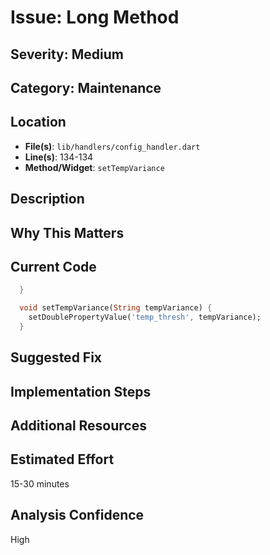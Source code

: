 # Issue: Long Method

## Severity: Medium

## Category: Maintenance

## Location
- **File(s)**: `lib/handlers/config_handler.dart`
- **Line(s)**: 134-134
- **Method/Widget**: `setTempVariance`

## Description


## Why This Matters


## Current Code
```dart
  }

  void setTempVariance(String tempVariance) {
    setDoublePropertyValue('temp_thresh', tempVariance); 
  }

```

## Suggested Fix


## Implementation Steps


## Additional Resources


## Estimated Effort
15-30 minutes

## Analysis Confidence
High

